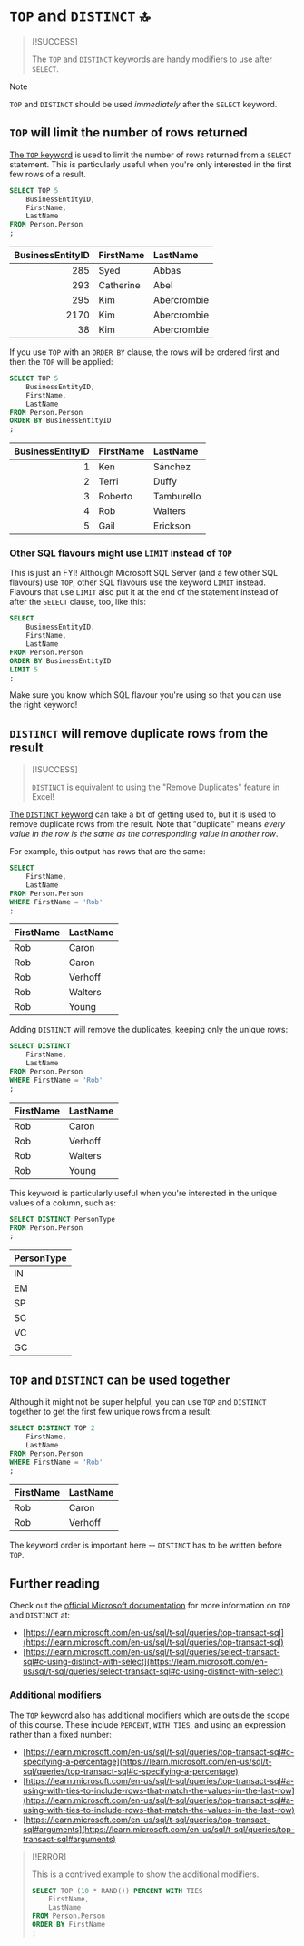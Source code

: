# `TOP` and `DISTINCT` 🔝

> [!SUCCESS]
>
> The `TOP` and `DISTINCT` keywords are handy modifiers to use after `SELECT`.

> [!NOTE]
>
> `TOP` and `DISTINCT` should be used _immediately_ after the `SELECT` keyword.

## `TOP` will limit the number of rows returned

[The `TOP` keyword](https://learn.microsoft.com/en-us/sql/t-sql/queries/top-transact-sql) is used to limit the number of rows returned from a `SELECT` statement. This is particularly useful when you're only interested in the first few rows of a result.

```sql
SELECT TOP 5
    BusinessEntityID,
    FirstName,
    LastName
FROM Person.Person
;
```

| BusinessEntityID | FirstName | LastName    |
| ---------------: | :-------- | :---------- |
|              285 | Syed      | Abbas       |
|              293 | Catherine | Abel        |
|              295 | Kim       | Abercrombie |
|             2170 | Kim       | Abercrombie |
|               38 | Kim       | Abercrombie |

If you use `TOP` with an `ORDER BY` clause, the rows will be ordered first and then the `TOP` will be applied:

```sql
SELECT TOP 5
    BusinessEntityID,
    FirstName,
    LastName
FROM Person.Person
ORDER BY BusinessEntityID
;
```

| BusinessEntityID | FirstName | LastName   |
| ---------------: | :-------- | :--------- |
|                1 | Ken       | Sánchez    |
|                2 | Terri     | Duffy      |
|                3 | Roberto   | Tamburello |
|                4 | Rob       | Walters    |
|                5 | Gail      | Erickson   |

### Other SQL flavours might use `LIMIT` instead of `TOP`

This is just an FYI! Although Microsoft SQL Server (and a few other SQL flavours) use `TOP`, other SQL flavours use the keyword `LIMIT` instead. Flavours that use `LIMIT` also put it at the end of the statement instead of after the `SELECT` clause, too, like this:

```sql
SELECT
    BusinessEntityID,
    FirstName,
    LastName
FROM Person.Person
ORDER BY BusinessEntityID
LIMIT 5
;
```

Make sure you know which SQL flavour you're using so that you can use the right keyword!

## `DISTINCT` will remove duplicate rows from the result

> [!SUCCESS]
>
> `DISTINCT` is equivalent to using the "Remove Duplicates" feature in Excel!

[The `DISTINCT` keyword](https://learn.microsoft.com/en-us/sql/t-sql/queries/select-transact-sql#c-using-distinct-with-select) can take a bit of getting used to, but it is used to remove duplicate rows from the result. Note that "duplicate" means _every value in the row is the same as the corresponding value in another row_.

For example, this output has rows that are the same:

```sql
SELECT
    FirstName,
    LastName
FROM Person.Person
WHERE FirstName = 'Rob'
;
```

| FirstName | LastName |
| :-------- | :------- |
| Rob       | Caron    |
| Rob       | Caron    |
| Rob       | Verhoff  |
| Rob       | Walters  |
| Rob       | Young    |

Adding `DISTINCT` will remove the duplicates, keeping only the unique rows:

```sql
SELECT DISTINCT
    FirstName,
    LastName
FROM Person.Person
WHERE FirstName = 'Rob'
;
```

| FirstName | LastName |
| :-------- | :------- |
| Rob       | Caron    |
| Rob       | Verhoff  |
| Rob       | Walters  |
| Rob       | Young    |

This keyword is particularly useful when you're interested in the unique values of a column, such as:

```sql
SELECT DISTINCT PersonType
FROM Person.Person
;
```

| PersonType |
| :--------- |
| IN         |
| EM         |
| SP         |
| SC         |
| VC         |
| GC         |

## `TOP` and `DISTINCT` can be used together

Although it might not be super helpful, you can use `TOP` and `DISTINCT` together to get the first few unique rows from a result:

```sql
SELECT DISTINCT TOP 2
    FirstName,
    LastName
FROM Person.Person
WHERE FirstName = 'Rob'
;
```

| FirstName | LastName |
| :-------- | :------- |
| Rob       | Caron    |
| Rob       | Verhoff  |

The keyword order is important here -- `DISTINCT` has to be written before `TOP`.

## Further reading

Check out the [official Microsoft documentation](https://learn.microsoft.com/en-us/sql/t-sql/queries/queries) for more information on `TOP` and `DISTINCT` at:

- [https://learn.microsoft.com/en-us/sql/t-sql/queries/top-transact-sql](https://learn.microsoft.com/en-us/sql/t-sql/queries/top-transact-sql)
- [https://learn.microsoft.com/en-us/sql/t-sql/queries/select-transact-sql#c-using-distinct-with-select](https://learn.microsoft.com/en-us/sql/t-sql/queries/select-transact-sql#c-using-distinct-with-select)

### Additional modifiers

The `TOP` keyword also has additional modifiers which are outside the scope of this course. These include `PERCENT`, `WITH TIES`, and using an expression rather than a fixed number:

- [https://learn.microsoft.com/en-us/sql/t-sql/queries/top-transact-sql#c-specifying-a-percentage](https://learn.microsoft.com/en-us/sql/t-sql/queries/top-transact-sql#c-specifying-a-percentage)
- [https://learn.microsoft.com/en-us/sql/t-sql/queries/top-transact-sql#a-using-with-ties-to-include-rows-that-match-the-values-in-the-last-row](https://learn.microsoft.com/en-us/sql/t-sql/queries/top-transact-sql#a-using-with-ties-to-include-rows-that-match-the-values-in-the-last-row)
- [https://learn.microsoft.com/en-us/sql/t-sql/queries/top-transact-sql#arguments](https://learn.microsoft.com/en-us/sql/t-sql/queries/top-transact-sql#arguments)

> [!ERROR]
>
> This is a contrived example to show the additional modifiers.
>
> ```sql
> SELECT TOP (10 * RAND()) PERCENT WITH TIES
>     FirstName,
>     LastName
> FROM Person.Person
> ORDER BY FirstName
> ;
> ```
